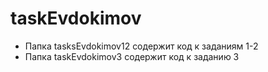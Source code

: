 # taskEvdokimov

- Папка tasksEvdokimov12 содержит код к заданиям 1-2
- Папка taskEvdokimov3 содержит код к заданию 3
